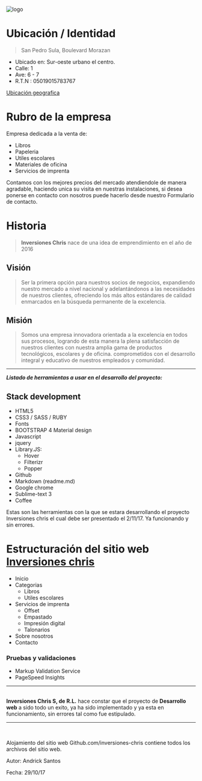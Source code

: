 
![logo](https://iominds.github.io/inversiones-chris/img2/logo.png "ic")


# Ubicación / Identidad
>San Pedro Sula, Boulevard Morazan
- Ubicado en: Sur-oeste urbano el centro.
- Calle: 1
- Ave: 6 - 7
- R.T.N : 05019015783767

[Ubicación geografica](https://www.google.hn/maps/place/Inversiones+Chris+S,+De+R.L/@15.5058226,-88.0268636,315m/data=!3m1!1e3!4m5!3m4!1s0x8f665b437a73f523:0x3234c5600ea5a20f!8m2!3d15.5059704!4d-88.0271176?hl=en&authuser=0)

# Rubro de la empresa
Empresa dedicada a la venta de:
- Libros
- Papeleria
- Utiles escolares
- Materiales de oficina  
- Servicios de imprenta

Contamos con los mejores precios del mercado atendiendole de manera agradable,
haciendo unica su visita en nuestras instalaciones, si desea ponerse en contacto con nosotros puede hacerlo desde nuestro <a href="https://iominds.github.io/inversiones-chris/contacto.html" target="_blank" style="text-decoration: none;">Formulario de contacto</a>.

# Historia
>__Inversiones Chris__ nace de una idea de emprendimiento en el año de 2016

## Visión
>Ser la primera opción para nuestros socios de negocios, expandiendo nuestro mercado a nivel nacional y adelantándonos a las necesidades de nuestros clientes, ofreciendo los más altos estándares de calidad enmarcados en la búsqueda permanente de la excelencia.

## Misión
>Somos una empresa innovadora orientada a la excelencia en todos sus procesos, logrando de esta manera la plena satisfacción de nuestros clientes con nuestra amplia gama de productos tecnológicos, escolares y de oficina. comprometidos con el desarrollo integral y educativo de nuestros empleados y comunidad.

<hr>


__*Listado de herramientas a  usar en el desarrollo del proyecto:*__
## Stack development
- HTML5
- CSS3 / SASS / RUBY
- Fonts
- BOOTSTRAP 4 Material design
- Javascript
- jquery 
- Library.JS:
    + Hover
    + Filterizr
    + Popper
- Github
- Markdown (readme.md)
- Google chrome
- Sublime-text 3
- Coffee

Estas son las herramientas con la que se estara desarrollando el proyecto <a href="https://iominds.github.io/inversiones-chris/" target="_blank" style="text-decoration: none;">Inversiones chris</a> el cual debe ser presentado el 2/11/17. Ya funcionando y sin errores. 

# Estructuración del sitio web [Inversiones chris](https://iominds.github.io/inversiones-chris/)
- Inicio
- Categorias
    + Libros
    + Utiles escolares
- Servicios de imprenta
    + Offset
    + Empastado
    + Impresión digital
    + Talonarios
- Sobre nosotros
- Contacto

### Pruebas y validaciones
- <a href="https://validator.w3.org/" target="_blank" style="text-decoration: none;">Markup Validation Service</a>
- <a href="https://developers.google.com/speed/pagespeed/insights/" target="_blank" style="text-decoration: none;">PageSpeed Insights</a>

<hr><br>
<strong>Inversiones Chris S, de R.L.</strong> hace constar que el proyecto de <strong>Desarrollo web</strong> a sido todo un exito, ya ha sido implementado y ya esta en funcionamiento, sin errores tal como fue estipulado.
<hr><br>

Alojamiento del sitio web <a href="https://github.com/iominds/inversiones-chris" target="_blank" style="text-decoration: none;">Github.com/inversiones-chris</a> contiene todos los archivos del sitio web.

Autor: <a href="https://andricksantos.github.io/" target="_blank" style="text-decoration: none;">Andrick Santos</a>

Fecha: 29/10/17
